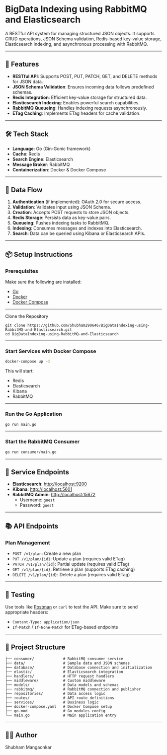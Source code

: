 


# BigData Indexing using RabbitMQ and Elasticsearch

A RESTful API system for managing structured JSON objects. It supports CRUD operations, JSON Schema validation, Redis-based key-value storage, Elasticsearch indexing, and asynchronous processing with RabbitMQ.

---

## 🚀 Features

- **RESTful API**: Supports POST, PUT, PATCH, GET, and DELETE methods for JSON data.
- **JSON Schema Validation**: Ensures incoming data follows predefined schemas.
- **Redis Integration**: Efficient key-value storage for structured data.
- **Elasticsearch Indexing**: Enables powerful search capabilities.
- **RabbitMQ Queueing**: Handles indexing requests asynchronously.
- **ETag Caching**: Implements ETag headers for cache validation.

---

## 🛠 Tech Stack

- **Language**: Go (Gin-Gonic framework)
- **Cache**: Redis
- **Search Engine**: Elasticsearch
- **Message Broker**: RabbitMQ
- **Containerization**: Docker & Docker Compose

---

## 🔄 Data Flow

1. **Authentication** (if implemented): OAuth 2.0 for secure access.
2. **Validation**: Validates input using JSON Schema.
3. **Creation**: Accepts POST requests to store JSON objects.
4. **Redis Storage**: Persists data as key-value pairs.
5. **Queueing**: Pushes indexing tasks to RabbitMQ.
6. **Indexing**: Consumes messages and indexes into Elasticsearch.
7. **Search**: Data can be queried using Kibana or Elasticsearch APIs.

---

## 📦 Setup Instructions

### Prerequisites

Make sure the following are installed:

- [Go](https://golang.org/doc/install)
- [Docker](https://docs.docker.com/get-docker/)
- [Docker Compose](https://docs.docker.com/compose/install/)

---

Clone the Repository

```
git clone https://github.com/Shubham290646/BigDataIndexing-using-RabbitMQ-and-Elasticsearch.git
cd BigDataIndexing-using-RabbitMQ-and-Elasticsearch
```

---

### Start Services with Docker Compose

```bash
docker-compose up -d
```

This will start:
- Redis
- Elasticsearch
- Kibana
- RabbitMQ

---

### Run the Go Application

```bash
go run main.go
```

---

### Start the RabbitMQ Consumer

```bash
go run consumer/main.go
```

---

## 🔗 Service Endpoints

- **Elasticsearch**: [http://localhost:9200](http://localhost:9200)
- **Kibana**: [http://localhost:5601](http://localhost:5601)
- **RabbitMQ Admin**: [http://localhost:15672](http://localhost:15672)
  - Username: `guest`
  - Password: `guest`

---

## 📚 API Endpoints

### Plan Management

- `POST /v1/plan`: Create a new plan
- `PUT /v1/plan/{id}`: Update a plan (requires valid ETag)
- `PATCH /v1/plan/{id}`: Partial update (requires valid ETag)
- `GET /v1/plan/{id}`: Retrieve a plan (supports ETag caching)
- `DELETE /v1/plan/{id}`: Delete a plan (requires valid ETag)

---

## 🧪 Testing

Use tools like [Postman](https://www.postman.com/) or `curl` to test the API. Make sure to send appropriate headers:

- `Content-Type: application/json`
- `If-Match` / `If-None-Match` for ETag-based endpoints

---

## 📁 Project Structure

```plaintext
├── consumer/             # RabbitMQ consumer service
├── data/                 # Sample data and JSON schemas
├── database/             # Database connection and initialization
├── elastic/              # Elasticsearch integration
├── handlers/             # HTTP request handlers
├── middleware/           # Custom middleware
├── models/               # Data models and schemas
├── rabbitmq/             # RabbitMQ connection and publisher
├── repositories/         # Data access logic
├── routes/               # API route definitions
├── services/             # Business logic
├── docker-compose.yaml   # Docker Compose setup
├── go.mod                # Go modules config
└── main.go               # Main application entry
```

---

## 👨‍💻 Author

Shubham Mangaonkar  

